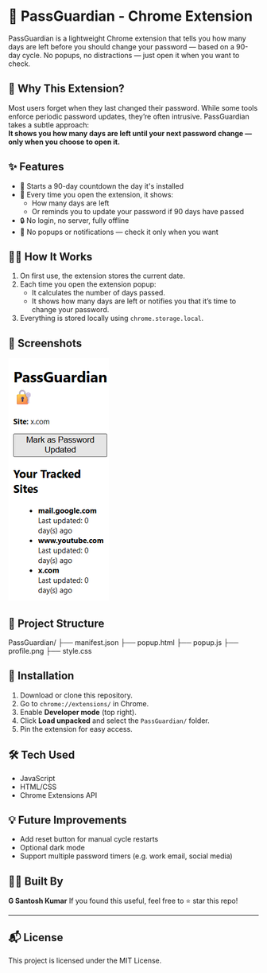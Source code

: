 # 🔐 PassGuardian - Chrome Extension

PassGuardian is a lightweight Chrome extension that tells you how many days are left before you should change your password — based on a 90-day cycle. No popups, no distractions — just open it when you want to check.

## 📌 Why This Extension?

Most users forget when they last changed their password. While some tools enforce periodic password updates, they’re often intrusive. PassGuardian takes a subtle approach:  
**It shows you how many days are left until your next password change — only when you choose to open it.**

## ✨ Features

- 📅 Starts a 90-day countdown the day it's installed
- 🔁 Every time you open the extension, it shows:
  - How many days are left  
  - Or reminds you to update your password if 90 days have passed
- 🔒 No login, no server, fully offline
- 🚫 No popups or notifications — check it only when you want

## 🧑‍💻 How It Works

1. On first use, the extension stores the current date.
2. Each time you open the extension popup:
   - It calculates the number of days passed.
   - It shows how many days are left or notifies you that it’s time to change your password.
3. Everything is stored locally using `chrome.storage.local`.

## 📸 Screenshots

![Extension Screenshot](./screenshot.png)

## 📁 Project Structure
PassGuardian/
├── manifest.json
├── popup.html
├── popup.js
├── profile.png
├── style.css


## 🚀 Installation

1. Download or clone this repository.
2. Go to `chrome://extensions/` in Chrome.
3. Enable **Developer mode** (top right).
4. Click **Load unpacked** and select the `PassGuardian/` folder.
5. Pin the extension for easy access.

## 🛠️ Tech Used

- JavaScript
- HTML/CSS
- Chrome Extensions API

## 💡 Future Improvements

- Add reset button for manual cycle restarts
- Optional dark mode
- Support multiple password timers (e.g. work email, social media)

## 👨‍🎓 Built By

**G Santosh Kumar**
If you found this useful, feel free to ⭐ star this repo!

---

## 📬 License

This project is licensed under the MIT License.


